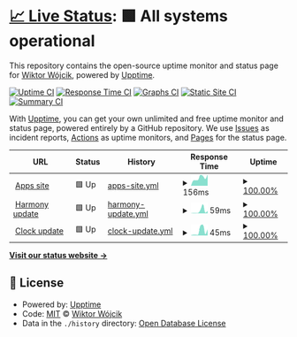 # [📈 Live Status](https://wiktorwojcik112.github.io/WWUpptime): <!--live status--> **🟩 All systems operational**

This repository contains the open-source uptime monitor and status page for [Wiktor Wójcik](wiktor.thedev.id), powered by [Upptime](https://github.com/upptime/upptime).

[![Uptime CI](https://github.com/koj-co/upptime/workflows/Uptime%20CI/badge.svg)](https://github.com/koj-co/upptime/actions?query=workflow%3A%22Uptime+CI%22)
[![Response Time CI](https://github.com/koj-co/upptime/workflows/Response%20Time%20CI/badge.svg)](https://github.com/koj-co/upptime/actions?query=workflow%3A%22Response+Time+CI%22)
[![Graphs CI](https://github.com/koj-co/upptime/workflows/Graphs%20CI/badge.svg)](https://github.com/koj-co/upptime/actions?query=workflow%3A%22Graphs+CI%22)
[![Static Site CI](https://github.com/koj-co/upptime/workflows/Static%20Site%20CI/badge.svg)](https://github.com/koj-co/upptime/actions?query=workflow%3A%22Static+Site+CI%22)
[![Summary CI](https://github.com/koj-co/upptime/workflows/Summary%20CI/badge.svg)](https://github.com/koj-co/upptime/actions?query=workflow%3A%22Summary+CI%22)

With [Upptime](https://upptime.js.org), you can get your own unlimited and free uptime monitor and status page, powered entirely by a GitHub repository. We use [Issues](https://github.com/wiktorwojcik112/WWUpptime/issues) as incident reports, [Actions](https://github.com/wiktorwojcik112/WWUpptime/actions) as uptime monitors, and [Pages](https://wiktorwojcik112.github.io/WWUpptime) for the status page.

<!--start: status pages-->
<!-- This summary is generated by Upptime (https://github.com/upptime/upptime) -->
<!-- Do not edit this manually, your changes will be overwritten -->
<!-- prettier-ignore -->
| URL | Status | History | Response Time | Uptime |
| --- | ------ | ------- | ------------- | ------ |
| <img alt="" src="https://favicons.githubusercontent.com/wiktor.thedev.id" height="13"> [Apps site](https://wiktor.thedev.id) | 🟩 Up | [apps-site.yml](https://github.com/wiktorwojcik112/WWUpptime/commits/HEAD/history/apps-site.yml) | <details><summary><img alt="Response time graph" src="./graphs/apps-site/response-time-week.png" height="20"> 156ms</summary><br><a href="https://wiktorwojcik112.github.io/WWUpptime/history/apps-site"><img alt="Response time 183" src="https://img.shields.io/endpoint?url=https%3A%2F%2Fraw.githubusercontent.com%2Fwiktorwojcik112%2FWWUpptime%2FHEAD%2Fapi%2Fapps-site%2Fresponse-time.json"></a><br><a href="https://wiktorwojcik112.github.io/WWUpptime/history/apps-site"><img alt="24-hour response time 203" src="https://img.shields.io/endpoint?url=https%3A%2F%2Fraw.githubusercontent.com%2Fwiktorwojcik112%2FWWUpptime%2FHEAD%2Fapi%2Fapps-site%2Fresponse-time-day.json"></a><br><a href="https://wiktorwojcik112.github.io/WWUpptime/history/apps-site"><img alt="7-day response time 156" src="https://img.shields.io/endpoint?url=https%3A%2F%2Fraw.githubusercontent.com%2Fwiktorwojcik112%2FWWUpptime%2FHEAD%2Fapi%2Fapps-site%2Fresponse-time-week.json"></a><br><a href="https://wiktorwojcik112.github.io/WWUpptime/history/apps-site"><img alt="30-day response time 165" src="https://img.shields.io/endpoint?url=https%3A%2F%2Fraw.githubusercontent.com%2Fwiktorwojcik112%2FWWUpptime%2FHEAD%2Fapi%2Fapps-site%2Fresponse-time-month.json"></a><br><a href="https://wiktorwojcik112.github.io/WWUpptime/history/apps-site"><img alt="1-year response time 184" src="https://img.shields.io/endpoint?url=https%3A%2F%2Fraw.githubusercontent.com%2Fwiktorwojcik112%2FWWUpptime%2FHEAD%2Fapi%2Fapps-site%2Fresponse-time-year.json"></a></details> | <details><summary><a href="https://wiktorwojcik112.github.io/WWUpptime/history/apps-site">100.00%</a></summary><a href="https://wiktorwojcik112.github.io/WWUpptime/history/apps-site"><img alt="All-time uptime 99.99%" src="https://img.shields.io/endpoint?url=https%3A%2F%2Fraw.githubusercontent.com%2Fwiktorwojcik112%2FWWUpptime%2FHEAD%2Fapi%2Fapps-site%2Fuptime.json"></a><br><a href="https://wiktorwojcik112.github.io/WWUpptime/history/apps-site"><img alt="24-hour uptime 100.00%" src="https://img.shields.io/endpoint?url=https%3A%2F%2Fraw.githubusercontent.com%2Fwiktorwojcik112%2FWWUpptime%2FHEAD%2Fapi%2Fapps-site%2Fuptime-day.json"></a><br><a href="https://wiktorwojcik112.github.io/WWUpptime/history/apps-site"><img alt="7-day uptime 100.00%" src="https://img.shields.io/endpoint?url=https%3A%2F%2Fraw.githubusercontent.com%2Fwiktorwojcik112%2FWWUpptime%2FHEAD%2Fapi%2Fapps-site%2Fuptime-week.json"></a><br><a href="https://wiktorwojcik112.github.io/WWUpptime/history/apps-site"><img alt="30-day uptime 100.00%" src="https://img.shields.io/endpoint?url=https%3A%2F%2Fraw.githubusercontent.com%2Fwiktorwojcik112%2FWWUpptime%2FHEAD%2Fapi%2Fapps-site%2Fuptime-month.json"></a><br><a href="https://wiktorwojcik112.github.io/WWUpptime/history/apps-site"><img alt="1-year uptime 99.99%" src="https://img.shields.io/endpoint?url=https%3A%2F%2Fraw.githubusercontent.com%2Fwiktorwojcik112%2FWWUpptime%2FHEAD%2Fapi%2Fapps-site%2Fuptime-year.json"></a></details>
| <img alt="" src="https://favicons.githubusercontent.com/wiktor.thedev.id" height="13"> [Harmony update](https://wiktor.thedev.id/HarmonyVersion.txt) | 🟩 Up | [harmony-update.yml](https://github.com/wiktorwojcik112/WWUpptime/commits/HEAD/history/harmony-update.yml) | <details><summary><img alt="Response time graph" src="./graphs/harmony-update/response-time-week.png" height="20"> 59ms</summary><br><a href="https://wiktorwojcik112.github.io/WWUpptime/history/harmony-update"><img alt="Response time 41" src="https://img.shields.io/endpoint?url=https%3A%2F%2Fraw.githubusercontent.com%2Fwiktorwojcik112%2FWWUpptime%2FHEAD%2Fapi%2Fharmony-update%2Fresponse-time.json"></a><br><a href="https://wiktorwojcik112.github.io/WWUpptime/history/harmony-update"><img alt="24-hour response time 54" src="https://img.shields.io/endpoint?url=https%3A%2F%2Fraw.githubusercontent.com%2Fwiktorwojcik112%2FWWUpptime%2FHEAD%2Fapi%2Fharmony-update%2Fresponse-time-day.json"></a><br><a href="https://wiktorwojcik112.github.io/WWUpptime/history/harmony-update"><img alt="7-day response time 59" src="https://img.shields.io/endpoint?url=https%3A%2F%2Fraw.githubusercontent.com%2Fwiktorwojcik112%2FWWUpptime%2FHEAD%2Fapi%2Fharmony-update%2Fresponse-time-week.json"></a><br><a href="https://wiktorwojcik112.github.io/WWUpptime/history/harmony-update"><img alt="30-day response time 45" src="https://img.shields.io/endpoint?url=https%3A%2F%2Fraw.githubusercontent.com%2Fwiktorwojcik112%2FWWUpptime%2FHEAD%2Fapi%2Fharmony-update%2Fresponse-time-month.json"></a><br><a href="https://wiktorwojcik112.github.io/WWUpptime/history/harmony-update"><img alt="1-year response time 43" src="https://img.shields.io/endpoint?url=https%3A%2F%2Fraw.githubusercontent.com%2Fwiktorwojcik112%2FWWUpptime%2FHEAD%2Fapi%2Fharmony-update%2Fresponse-time-year.json"></a></details> | <details><summary><a href="https://wiktorwojcik112.github.io/WWUpptime/history/harmony-update">100.00%</a></summary><a href="https://wiktorwojcik112.github.io/WWUpptime/history/harmony-update"><img alt="All-time uptime 99.99%" src="https://img.shields.io/endpoint?url=https%3A%2F%2Fraw.githubusercontent.com%2Fwiktorwojcik112%2FWWUpptime%2FHEAD%2Fapi%2Fharmony-update%2Fuptime.json"></a><br><a href="https://wiktorwojcik112.github.io/WWUpptime/history/harmony-update"><img alt="24-hour uptime 100.00%" src="https://img.shields.io/endpoint?url=https%3A%2F%2Fraw.githubusercontent.com%2Fwiktorwojcik112%2FWWUpptime%2FHEAD%2Fapi%2Fharmony-update%2Fuptime-day.json"></a><br><a href="https://wiktorwojcik112.github.io/WWUpptime/history/harmony-update"><img alt="7-day uptime 100.00%" src="https://img.shields.io/endpoint?url=https%3A%2F%2Fraw.githubusercontent.com%2Fwiktorwojcik112%2FWWUpptime%2FHEAD%2Fapi%2Fharmony-update%2Fuptime-week.json"></a><br><a href="https://wiktorwojcik112.github.io/WWUpptime/history/harmony-update"><img alt="30-day uptime 100.00%" src="https://img.shields.io/endpoint?url=https%3A%2F%2Fraw.githubusercontent.com%2Fwiktorwojcik112%2FWWUpptime%2FHEAD%2Fapi%2Fharmony-update%2Fuptime-month.json"></a><br><a href="https://wiktorwojcik112.github.io/WWUpptime/history/harmony-update"><img alt="1-year uptime 99.99%" src="https://img.shields.io/endpoint?url=https%3A%2F%2Fraw.githubusercontent.com%2Fwiktorwojcik112%2FWWUpptime%2FHEAD%2Fapi%2Fharmony-update%2Fuptime-year.json"></a></details>
| <img alt="" src="https://favicons.githubusercontent.com/wiktor.thedev.id" height="13"> [Clock update](https://wiktor.thedev.id/ClockVersion.txt) | 🟩 Up | [clock-update.yml](https://github.com/wiktorwojcik112/WWUpptime/commits/HEAD/history/clock-update.yml) | <details><summary><img alt="Response time graph" src="./graphs/clock-update/response-time-week.png" height="20"> 45ms</summary><br><a href="https://wiktorwojcik112.github.io/WWUpptime/history/clock-update"><img alt="Response time 40" src="https://img.shields.io/endpoint?url=https%3A%2F%2Fraw.githubusercontent.com%2Fwiktorwojcik112%2FWWUpptime%2FHEAD%2Fapi%2Fclock-update%2Fresponse-time.json"></a><br><a href="https://wiktorwojcik112.github.io/WWUpptime/history/clock-update"><img alt="24-hour response time 55" src="https://img.shields.io/endpoint?url=https%3A%2F%2Fraw.githubusercontent.com%2Fwiktorwojcik112%2FWWUpptime%2FHEAD%2Fapi%2Fclock-update%2Fresponse-time-day.json"></a><br><a href="https://wiktorwojcik112.github.io/WWUpptime/history/clock-update"><img alt="7-day response time 45" src="https://img.shields.io/endpoint?url=https%3A%2F%2Fraw.githubusercontent.com%2Fwiktorwojcik112%2FWWUpptime%2FHEAD%2Fapi%2Fclock-update%2Fresponse-time-week.json"></a><br><a href="https://wiktorwojcik112.github.io/WWUpptime/history/clock-update"><img alt="30-day response time 43" src="https://img.shields.io/endpoint?url=https%3A%2F%2Fraw.githubusercontent.com%2Fwiktorwojcik112%2FWWUpptime%2FHEAD%2Fapi%2Fclock-update%2Fresponse-time-month.json"></a><br><a href="https://wiktorwojcik112.github.io/WWUpptime/history/clock-update"><img alt="1-year response time 41" src="https://img.shields.io/endpoint?url=https%3A%2F%2Fraw.githubusercontent.com%2Fwiktorwojcik112%2FWWUpptime%2FHEAD%2Fapi%2Fclock-update%2Fresponse-time-year.json"></a></details> | <details><summary><a href="https://wiktorwojcik112.github.io/WWUpptime/history/clock-update">100.00%</a></summary><a href="https://wiktorwojcik112.github.io/WWUpptime/history/clock-update"><img alt="All-time uptime 99.99%" src="https://img.shields.io/endpoint?url=https%3A%2F%2Fraw.githubusercontent.com%2Fwiktorwojcik112%2FWWUpptime%2FHEAD%2Fapi%2Fclock-update%2Fuptime.json"></a><br><a href="https://wiktorwojcik112.github.io/WWUpptime/history/clock-update"><img alt="24-hour uptime 100.00%" src="https://img.shields.io/endpoint?url=https%3A%2F%2Fraw.githubusercontent.com%2Fwiktorwojcik112%2FWWUpptime%2FHEAD%2Fapi%2Fclock-update%2Fuptime-day.json"></a><br><a href="https://wiktorwojcik112.github.io/WWUpptime/history/clock-update"><img alt="7-day uptime 100.00%" src="https://img.shields.io/endpoint?url=https%3A%2F%2Fraw.githubusercontent.com%2Fwiktorwojcik112%2FWWUpptime%2FHEAD%2Fapi%2Fclock-update%2Fuptime-week.json"></a><br><a href="https://wiktorwojcik112.github.io/WWUpptime/history/clock-update"><img alt="30-day uptime 100.00%" src="https://img.shields.io/endpoint?url=https%3A%2F%2Fraw.githubusercontent.com%2Fwiktorwojcik112%2FWWUpptime%2FHEAD%2Fapi%2Fclock-update%2Fuptime-month.json"></a><br><a href="https://wiktorwojcik112.github.io/WWUpptime/history/clock-update"><img alt="1-year uptime 99.99%" src="https://img.shields.io/endpoint?url=https%3A%2F%2Fraw.githubusercontent.com%2Fwiktorwojcik112%2FWWUpptime%2FHEAD%2Fapi%2Fclock-update%2Fuptime-year.json"></a></details>

<!--end: status pages-->

[**Visit our status website →**](https://wiktorwojcik112.github.io/WWUpptime)

## 📄 License

- Powered by: [Upptime](https://github.com/upptime/upptime)
- Code: [MIT](./LICENSE) © [Wiktor Wójcik](wiktor.thedev.id)
- Data in the `./history` directory: [Open Database License](https://opendatacommons.org/licenses/odbl/1-0/)
